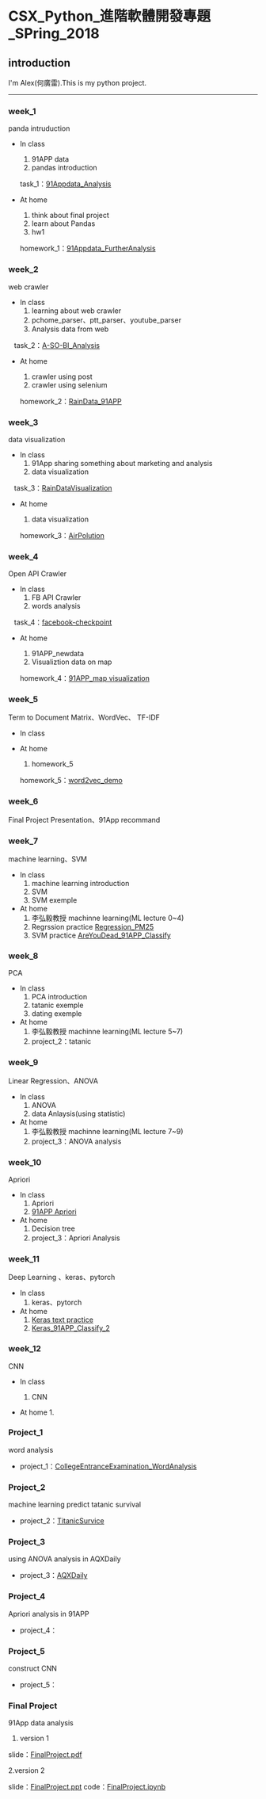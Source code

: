 # CSX_Python_進階軟體開發專題_SPring_2018

## introduction

I'm Alex(何廣雷).This is my python project.

---

### week_1
  panda intruduction
  
  * In class
    1. 91APP data
    2. pandas introduction
    
    task_1：[91Appdata_Analysis](https://github.com/KungRayHo/python_project/blob/master/%5Bpython%5D%20week_1/task1.ipynb)
  
  * At home
    1. think about final project
    2. learn about Pandas
    3. hw1
    
    homework_1：[91Appdata_FurtherAnalysis](https://github.com/KungRayHo/python_project/blob/master/%5Bpython%5D%20week_1/hw1.ipynb)
  
### week_2
  web crawler
  
  * In class
    1. learning about web crawler
    2. pchome_parser、ptt_parser、youtube_parser
    3. Analysis data from web
    
    task_2：[A-SO-BI_Analysis](https://github.com/KungRayHo/python_project/blob/master/%5Bpython%5D%20week_2/task_2/week2.ipynb)
    
  * At home
    1. crawler using post
    2. crawler using selenium
    
    homework_2：[RainData_91APP](https://github.com/KungRayHo/python_project/blob/master/%5Bpython%5D%20week_2/hw_2/Web%20Crawler_post.ipynb)

  
### week_3
  data visualization
  
  * In class
    1. 91App sharing something about marketing and analysis
    2. data visualization
    
    task_3：[RainDataVisualization](https://github.com/KungRayHo/python_project/blob/master/%5Bpython%5D%20week_3/CSX3_rainDataVisualization.ipynb)
    
  * At home
    1. data visualization
    
    homework_3：[AirPolution](https://github.com/KungRayHo/python_project/blob/master/%5Bpython%5D%20week_3/airPolution/CXS3_airPolutionVisaulization.ipynb)

### week_4
  Open API Crawler
  
  * In class
    1. FB API Crawler
    2. words analysis
    
    task_4：[facebook-checkpoint](https://github.com/KungRayHo/python_project/blob/master/%5Bpython%5D%20week_4/facebook-checkpoint.ipynb)
    
  * At home
    1. 91APP_newdata
    2. Visualiztion data on map
    
    homework_4：[91APP_map visualization](https://github.com/KungRayHo/python_project/blob/master/%5Bpython%5D%20week_4/91APP_map%20visualization.ipynb)
    
 ### week_5
  Term to Document Matrix、WordVec、 TF-IDF
  
  * In class
   
  * At home
    1. homework_5
    
    homework_5：[word2vec_demo](https://github.com/KungRayHo/python_project/blob/master/%5Bpython%5D%20week_5/word2Vec/word2vec_demo.ipynb)
  
### week_6
  Final Project Presentation、91App recommand
 

  
### week_7
  machine learning、SVM
  
  * In class
    1. machine learning introduction
    2. SVM
    3. SVM exemple
    
  * At home
    1. 李弘毅教授 machinne learning(ML lecture 0~4)
    2. Regrssion practice [Regression_PM25](https://github.com/KungRayHo/python_project/blob/master/%5BPython%5D%20week_7/Regression_PM25.ipynb)
    3. SVM practice [AreYouDead_91APP_Classify](https://github.com/KungRayHo/python_project/blob/master/%5BPython%5D%20week_7/AreYouDead_91APP_Classify.ipynb)


  
### week_8
  PCA
  
  * In class
    1. PCA introduction
    2. tatanic exemple
    3. dating exemple
    
  * At home
    1. 李弘毅教授 machinne learning(ML lecture 5~7)
    2. project_2：tatanic
    
    
 ### week_9
  Linear Regression、ANOVA
  
  * In class
    1. ANOVA
    2. data Anlaysis(using statistic)
    
  * At home
    1. 李弘毅教授 machinne learning(ML lecture 7~9)
    2. project_3：ANOVA analysis
    
 ### week_10
  Apriori
  
  * In class
    1. Apriori
    2. [91APP Apriori](https://github.com/KungRayHo/python_project/blob/master/%5Bpython%5D%20week_10/apriori_91APP.ipynb)
    
  * At home
    1. Decision tree
    2. project_3：Apriori Analysis
    
 ### week_11
  Deep Learning 、keras、pytorch
  
  * In class
    1. keras、pytorch
    
  * At home
    1. [Keras text practice](https://github.com/KungRayHo/python_project/blob/master/%5Bpython%5D%20week_11/Untitled.ipynb)
    2. [Keras_91APP_Classify_2](https://github.com/KungRayHo/python_project/blob/master/%5Bpython%5D%20week_11/classify/Keras_91APP_Classify_2.ipynb)
    

 ### week_12
  CNN
  
  * In class
    1. CNN
    
    
  * At home
    1. 

### Project_1
  word analysis
  
  * project_1：[CollegeEntranceExamination_WordAnalysis](https://github.com/KungRayHo/python_project/blob/master/%5Bpython%5D%20project_1/project_1.ipynb)
  

### Project_2
  machine learning predict tatanic survival
  
  * project_2：[TitanicSurvice](https://github.com/KungRayHo/python_project/blob/master/%5BPython%5D%20project_2/TitanicSurvice.ipynb)
  
  
### Project_3
  using ANOVA analysis in AQXDaily 
  
  * project_3：[AQXDaily](https://github.com/KungRayHo/python_project/blob/master/%5Bpython%5D%20week_9/AQXDaily.ipynb)
  
### Project_4
  Apriori analysis in 91APP
  
  * project_4：
  
### Project_5
  construct CNN
  
  * project_5：
  
### Final Project
  91App data analysis
  1. version 1
  
  slide：[FinalProject.pdf](https://github.com/KungRayHo/python_project/blob/master/%5Bpython%5D%20FinalProject/final%20project.pdf)
  
  2.version 2
  
  slide：[FinalProject.ppt](https://github.com/KungRayHo/python_project/blob/master/%5Bpython%5D%20FinalProject/FinalProject.pptx)
  code：[FinalProject.ipynb](https://github.com/KungRayHo/python_project/blob/master/%5Bpython%5D%20FinalProject/FinalProject.ipynb)
